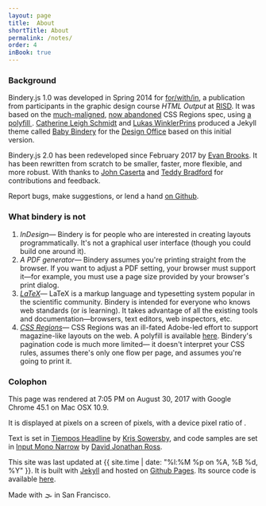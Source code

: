 ```yaml
---
layout: page
title:  About
shortTitle: About
permalink: /notes/
order: 4
inBook: true
---
```


<!-- ## Notes -->

<!-- ### Print to Web to Print

Computer printers predate computer screens. Here is where a short history would go. -->

### Background

Bindery.js 1.0 was developed in Spring 2014 for [for/with/in](http://htmloutput.risd.gd/),
a publication from participants in the graphic design course *HTML Output* at [RISD](http://risd.edu). It was based on the [much-maligned](https://alistapart.com/blog/post/css-regions-considered-harmful), [now abandoned](https://arstechnica.com/information-technology/2014/01/google-plans-to-dump-adobe-css-tech-to-make-blink-fast-not-rich/) CSS Regions spec, using [a polyfill ](https://github.com/FremyCompany/css-regions-polyfill). [Catherine Leigh Schmidt](http://cath.land) and [Lukas WinklerPrins](http://ltwp.net) produced a Jekyll theme called [Baby Bindery](https://github.com/thedesignoffice/babybindery) for the [Design Office](http://thedesignoffice.org/) based on this initial version.

Bindery.js 2.0 has been redeveloped since February 2017 by [Evan Brooks](http://evanbrooks.info). It has been rewritten from scratch to be smaller, faster, more flexible, and more robust.  With thanks to [John Caserta](http://johncaserta.com/) and [Teddy Bradford](#) for contributions and feedback.

Report bugs, make suggestions, or lend a hand
  <a href="https://github.com/evnbr/bindery">on Github</a>.

### What bindery is not

1. *InDesign*— Bindery is for people who are interested in creating layouts
programmatically. It's not a graphical user interface (though you could build one around it).
2. *A PDF generator*— Bindery assumes you're printing straight from
  the browser. If you want to adjust a PDF setting, your browser must support it—for
  example, you must use a page size provided by your browser's print dialog.
3. *[LaTeX](https://www.latex-project.org/)*— LaTeX is a markup language and typesetting system popular in the scientific community. Bindery is intended for everyone who knows web standards (or is learning). It takes advantage of all the existing tools and documentation—browsers, text editors, web inspectors, etc.
4. *[CSS Regions](https://www.w3.org/TR/css-regions-1/)*— CSS Regions was an ill-fated Adobe-led effort to support magazine-like layouts on the web. A polyfill is available [here](https://github.com/FremyCompany/css-regions-polyfill). Bindery's pagination code is much more limited— it doesn't interpret your CSS rules, assumes there's only one flow per page, and assumes you're going to print it.

### Colophon
This page was rendered at 7:05 PM on August 30, 2017 with Google Chrome 45.1 on Mac OSX 10.9.
<script>document.write(window.navigator.userAgent)</script>
It is displayed at <script>document.write(window.innerWidth + ' by ' + window.innerHeight)</script> pixels on a screen of <script>document.write(screen.width + ' by ' + screen.height)</script> pixels, with a device pixel ratio of <script>document.write(window.devicePixelRatio)</script>.

Text is set in [Tiempos Headline](https://klim.co.nz/retail-fonts/tiempos-headline/) by [Kris Sowersby](https://klim.co.nz/), and
code samples are set in [Input Mono Narrow](http://input.fontbureau.com/) by [David Jonathan Ross](https://djr.com/).

This site was last updated at {{ site.time  | date: "%l:%M %p on %A, %B %d, %Y" }}. It is built with [Jekyll](https://jekyllrb.com/) and
hosted on [Github Pages](https://pages.github.com/). Its source code is available [here](https://github.com/evnbr/bindery/).

Made with 🌫 in San Francisco.
